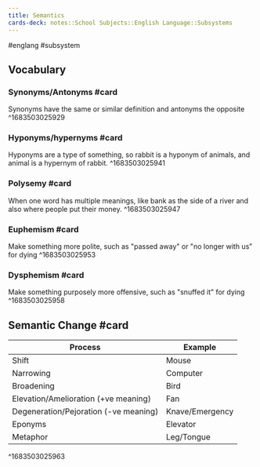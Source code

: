 ```yaml
---
title: Semantics
cards-deck: notes::School Subjects::English Language::Subsystems
---
```

#englang #subsystem 
## Vocabulary
### Synonyms/Antonyms #card
Synonyms have the same or similar definition and antonyms the opposite
^1683503025929

### Hyponyms/hypernyms #card
Hyponyms are a type of something, so rabbit is a hyponym of animals, and animal is a hypernym of rabbit.
^1683503025941

### Polysemy #card
When one word has multiple meanings, like bank as the side of a river and also where people put their money.
^1683503025947

### Euphemism #card 
Make something more polite, such as "passed away" or "no longer with us" for dying
^1683503025953

### Dysphemism #card 
Make something purposely more offensive, such as "snuffed it" for dying
^1683503025958

## Semantic Change #card

| Process                               | Example         |
| ------------------------------------- | --------------- |
| Shift                                 | Mouse           |
| Narrowing                             | Computer        |
| Broadening                            | Bird            |
| Elevation/Amelioration (+ve meaning)  | Fan             |
| Degeneration/Pejoration (-ve meaning) | Knave/Emergency |
| Eponyms                               | Elevator        |
| Metaphor                              | Leg/Tongue      |
^1683503025963
